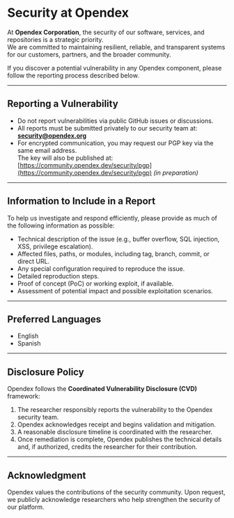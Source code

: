 # Security at Opendex

At **Opendex Corporation**, the security of our software, services, and repositories is a strategic priority.  
We are committed to maintaining resilient, reliable, and transparent systems for our customers, partners, and the broader community.  

If you discover a potential vulnerability in any Opendex component, please follow the reporting process described below.  

---

## Reporting a Vulnerability

- Do not report vulnerabilities via public GitHub issues or discussions.  
- All reports must be submitted privately to our security team at:  
  **security@opendex.org**  
- For encrypted communication, you may request our PGP key via the same email address.  
  The key will also be published at: [https://community.opendex.dev/security/pgp](https://community.opendex.dev/security/pgp) *(in preparation)*  

---

## Information to Include in a Report

To help us investigate and respond efficiently, please provide as much of the following information as possible:  

- Technical description of the issue (e.g., buffer overflow, SQL injection, XSS, privilege escalation).  
- Affected files, paths, or modules, including tag, branch, commit, or direct URL.  
- Any special configuration required to reproduce the issue.  
- Detailed reproduction steps.  
- Proof of concept (PoC) or working exploit, if available.  
- Assessment of potential impact and possible exploitation scenarios.  

---

## Preferred Languages

- English  
- Spanish  

---

## Disclosure Policy

Opendex follows the **Coordinated Vulnerability Disclosure (CVD)** framework:  

1. The researcher responsibly reports the vulnerability to the Opendex security team.  
2. Opendex acknowledges receipt and begins validation and mitigation.  
3. A reasonable disclosure timeline is coordinated with the researcher.  
4. Once remediation is complete, Opendex publishes the technical details and, if authorized, credits the researcher for their contribution.  

---

## Acknowledgment

Opendex values the contributions of the security community. Upon request, we publicly acknowledge researchers who help strengthen the security of our platform.  
